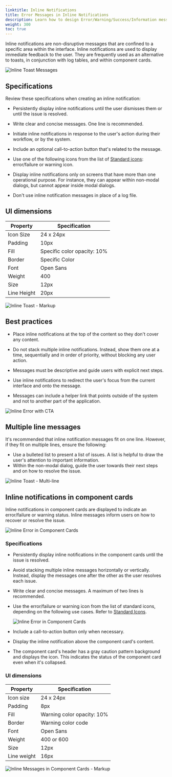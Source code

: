 ```yaml
---
linktitle: Inline Notifications
title: Error Messages in Inline Notifications
description: Learn how to design Error/Warning/Success/Information messages in inline notifications using the Blue Jay Design System (BJDS) in Open 3D Engine (O3DE).
weight: 300
toc: true
---
```


Inline notifications are non-disruptive messages that are confined to a specific area within the interface. Inline notifications are used to display immediate feedback to the user. They are frequently used as an alternative to toasts, in conjunction with log tables, and within component cards.

![Inline Toast Messages](/images/tools-ui/inline-notifications/inline-toast-messages.png)

## Specifications

Review these specifications when creating an inline notification:

* Persistently display inline notifications until the user dismisses them or until the issue is resolved.

* Write clear and concise messages. One line is recommended.

* Initiate inline notifications in response to the user's action during their workflow, or by the system.

* Include an optional call-to-action button that's related to the message.

- Use one of the following icons from the list of [Standard icons](../#standard-icons): error/failure or warning icon.

* Display inline notifications only on screens that have more than one operational purpose. For instance, they can appear within non-modal dialogs, but cannot appear inside modal dialogs.

* Don't use inline notification messages in place of a log file.


## UI dimensions

| Property | Specification|
|---|---|
| Icon Size | 24 x 24px |
| Padding | 10px |
| Fill | Specific color opacity: 10% |
| Border | Specific Color |
| Font | Open Sans |
| Weight | 400 |
| Size | 12px |
| Line Height | 20px |

![Inline Toast - Markup](/images/tools-ui/inline-notifications/inline-toast-markup.png)


## Best practices

* Place inline notifications at the top of the content so they don't cover any content.

* Do not stack multiple inline notifications. Instead, show them one at a time, sequentially and in order of priority, without blocking any user action.

* Messages must be descriptive and guide users with explicit next steps.

* Use inline notifications to redirect the user's focus from the current interface and onto the message.

* Messages can include a helper link that points outside of the system and not to another part of the application.

![Inline Error with CTA](/images/tools-ui/inline-notifications/inline-error-with-cta.png)


## Multiple line messages

It's recommended that inline notification messages fit on one line. However, if they fit on multiple lines, ensure the following:

* Use a bulleted list to present a list of issues. A list is helpful to draw the user's attention to important information.
* Within the non-modal dialog, guide the user towards their next steps and on how to resolve the issue.

![Inline Toast - Multi-line](/images/tools-ui/inline-notifications/inline-toast-multiline.png)


## Inline notifications in component cards

Inline notifications in component cards are displayed to indicate an error/failure or warning status. Inline messages inform users on how to recover or resolve the issue.

![Inline Error in Component Cards](/images/tools-ui/inline-notifications/inline-notifications-in-component-cards.png)

### Specifications

* Persistently display inline notifications in the component cards until the issue is resolved.

* Avoid stacking multiple inline messages horizontally or vertically. Instead, display the messages one after the other as the user resolves each issue.

* Write clear and concise messages. A maximum of two lines is recommended.

* Use the error/failure or warning icon from the list of standard icons, depending on the following use cases. Refer to [Standard Icons](../#standard-icons). 

    ![Inline Error in Component Cards](/images/tools-ui/inline-notifications/inline-notifications-in-component-cards-decision-table.png)

* Include a call-to-action button only when necessary.

* Display the inline notification above the component card's content.
  
* The component card's header has a gray caution pattern background and displays the icon. This indicates the status of the component card even when it's collapsed.


### UI dimensions

| Property | Specification |
|---|---|
| Icon size | 24 x 24px |
| Padding | 8px |
| Fill | Warning color opacity: 10% |
| Border | Warning color code |
| Font | Open Sans |
| Weight | 400 or 600 |
| Size | 12px |
| Line weight | 16px |

![Inline Messages in Component Cards - Markup](/images/tools-ui/inline-notifications/inline-messages-in-component-cards-markup.png)
